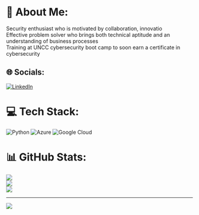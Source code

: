 # 💫 About Me:
Security enthusiast who is motivated by collaboration, innovatio<br>Effective problem solver who brings both technical aptitude and an understanding of business processes<br>Training at UNCC cybersecurity boot camp to soon earn a certificate in cybersecurity<br>


## 🌐 Socials:
[![LinkedIn](https://img.shields.io/badge/LinkedIn-%230077B5.svg?logo=linkedin&logoColor=white)](https://linkedin.com/in/paula-davis-) 

# 💻 Tech Stack:
![Python](https://img.shields.io/badge/python-3670A0?style=for-the-badge&logo=python&logoColor=ffdd54) ![Azure](https://img.shields.io/badge/azure-%230072C6.svg?style=for-the-badge&logo=azure-devops&logoColor=white) ![Google Cloud](https://img.shields.io/badge/Google%20Cloud-%234285F4.svg?style=for-the-badge&logo=google-cloud&logoColor=white)
# 📊 GitHub Stats:
![](https://github-readme-stats.vercel.app/api?username=paudavis29&theme=dark&hide_border=false&include_all_commits=false&count_private=false)<br/>
![](https://github-readme-streak-stats.herokuapp.com/?user=paudavis29&theme=dark&hide_border=false)<br/>
![](https://github-readme-stats.vercel.app/api/top-langs/?username=paudavis29&theme=dark&hide_border=false&include_all_commits=false&count_private=false&layout=compact)

---
[![](https://visitcount.itsvg.in/api?id=paudavis29&icon=0&color=0)](https://visitcount.itsvg.in)

<!-- Proudly created with GPRM ( https://gprm.itsvg.in ) -->
